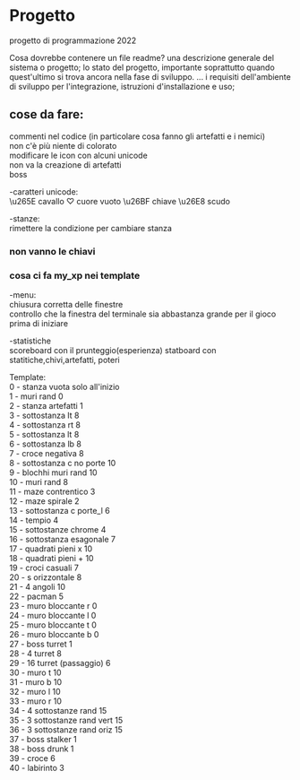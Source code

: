 # Progetto
progetto di programmazione 2022

Cosa dovrebbe contenere un file readme?
una descrizione generale del sistema o progetto;
lo stato del progetto, importante soprattutto quando quest'ultimo si trova ancora nella fase di sviluppo. ...
i requisiti dell'ambiente di sviluppo per l'integrazione,
istruzioni d'installazione e uso;


## cose da fare:

commenti nel codice (in particolare cosa fanno gli artefatti e i nemici)  
non c'è più niente di colorato    
modificare le icon con alcuni unicode   
non va la creazione di artefatti   
boss   

-caratteri unicode:    
\u265E cavallo
♡      cuore vuoto
\u26BF chiave
\u26E8 scudo


-stanze:  
rimettere la condizione per cambiare stanza    
### non vanno le chiavi    
### cosa ci fa my_xp nei template


-menu:  
chiusura corretta delle finestre    
controllo che la finestra del terminale sia abbastanza grande per il gioco prima di iniziare   

-statistiche  
scoreboard con il prunteggio(esperienza)
statboard con statitiche,chivi,artefatti, poteri


Template:        
0   - stanza vuota      solo all'inizio        
1   - muri rand               0        
2   - stanza artefatti        1        
3   - sottostanza lt          8        
4   - sottostanza rt          8        
5   - sottostanza lt          8        
6   - sottostanza lb          8        
7   - croce negativa          8        
8   - sottostanza c no porte  10        
9   - blochhi muri rand       10        
10  - muri rand               8        
11  - maze contrentico        3                  
12  - maze spirale            2        
13  - sottostanza c porte_l   6        
14  - tempio                  4        
15  - sottostanze chrome      4        
16  - sottostanza esagonale   7        
17  - quadrati pieni  x       10        
18  - quadrati pieni  +       10        
19  - croci casuali           7        
20  - s orizzontale           8        
21  - 4 angoli                10        
22  - pacman                  5        
23  - muro bloccante r        0        
24  - muro bloccante l        0        
25  - muro bloccante t        0        
26  - muro bloccante b        0        
27  - boss turret             1        
28  - 4 turret                8        
29  - 16 turret (passaggio)   6        
30  - muro t                  10        
31  - muro b                  10        
32  - muro l                  10        
33  - muro r                  10        
34  - 4 sottostanze rand      15        
35  - 3 sottostanze rand vert 15        
36  - 3 sottostanze rand oriz 15        
37  - boss stalker            1        
38  - boss drunk              1        
39  - croce                   6        
40  - labirinto               3          